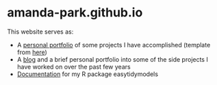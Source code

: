 # amanda-park.github.io

This website serves as:

* A [personal portfolio](https://amanda-park.github.io/) of some projects I have accomplished (template from [here](https://github.com/StartBootstrap/startbootstrap-grayscale))
* A [blog](https://amanda-park.github.io/blog/) and a brief personal portfolio into some of the side projects I have worked on over the past few years 
* [Documentation](https://amanda-park.github.io/easytidymodels) for my R package easytidymodels
